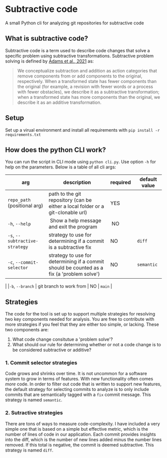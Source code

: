 # Subtractive code
A small Python cli for analyzing git repositories for subtractive code

## What is subtractive code?
Subtractive code is a term used to describe code changes that solve a specific problem using subtractive transformations.
Subtractive problem solving is defined by [Adams et al., 2021](https://www.nature.com/articles/s41586-021-03380-y) as:
> We conceptualize subtraction and addition as action categories that remove components from or add components to the original, respectively. When a transformed state has fewer components than the original (for example, a revision with fewer words or a process with fewer obstacles), we describe it as a subtractive transformation; when a transformed state has more components than the original, we describe it as an additive transformation.


## Setup
Set up a virual environment and install all requirements with `pip install -r requirements.txt`

## How does the python CLI work?
You can run the script in CLI mode using `python cli.py`. Use option `-h` for help on the parameters. Below is a table of all cli args:

| arg | description | required | default value |
|---|---|---|---|
|`repo_path` (positional arg) | path to the git repository (can be either a local folder or a git-clonable url) | YES | |
| `-h`, `--help` | Show a help message and exit the program | NO | |
| `-s`, `--subtractive-strategy` | strategy to use for determining if a commit is a subtractive fix | NO | `diff` |
| `-c`, `--commit-selector` | strategy to use for determining if a commit should be counted as a fix (a 'problem solve') | NO | `semantic` |
|
|`-b`, `--branch` | git branch to work from | NO | `main` |

## Strategies
The code for the tool is set up to support multiple strategies for resolving two key components needed for analysis. You are free to contribute with more strategies if you feel that they are either too simple, or lacking. 
These two components are:
1. What code change consitutue a 'problem solve'?
2. What should our rule for determining whether or not a code change is to be considered subtractive or additive?


### 1. Commit selector strategies
Code grows and shrinks over time. It is not uncommon for a software system to grow in terms of features. With new functionality often comes _more_ code. In order to filter out code that is written to support new features, the default strategy for selecting commits to analyze is to only include commits that are semantically tagged with a `fix` commit message. This strategy is named `semantic`.

### 2. Sutractive strategies
There are tons of ways to measure code-complexity. I have included a very simple one that is based on a simple but effective metric, which is the number of lines of code in our application. Each commit provides insights into the diff, which is the number of new lines added minus the number lines removed. If this total is negative, the commit is deemed subtractive. This strategy is named `diff`.